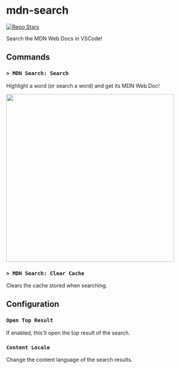 # mdn-search

[![Repo Stars](https://img.shields.io/github/stars/Makiyu-py/mdn-search?style=social)](https://github.com/Makiyu-py/mdn-search)

Search the MDN Web Docs in VSCode!

## Commands

### `> MDN Search: Search`

Highlight a word (or search a word) and get its MDN Web Doc!

<img src="https://i.imgur.com/mjojLA1.gif" height="450px">

### `> MDN Search: Clear Cache`

Clears the cache stored when searching.

## Configuration

### `Open Top Result`

If enabled, this'll open the top result of the search.

### `Content Locale`

Change the content language of the search results.
